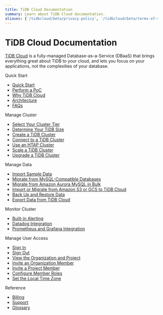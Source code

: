 ```yaml
---
title: TiDB Cloud Documentation
summary: Learn about TiDB Cloud documentation.
aliases: ['/tidbcloud/beta/privacy-policy', '/tidbcloud/beta/terms-of-service', '/tidbcloud/beta/service-level-agreement']
---
```


<!-- markdownlint-disable MD046 -->

# TiDB Cloud Documentation

[TiDB Cloud](https://pingcap.com/products/tidbcloud) is a fully-managed Database-as-a-Service (DBaaS) that brings everything great about TiDB to your cloud, and lets you focus on your applications, not the complexities of your database.

<NavColumns>
<NavColumn>
<ColumnTitle>Quick Start</ColumnTitle>

- [Quick Start](tidb-cloud-quickstart.md)
- [Perform a PoC](tidb-cloud-poc.md)
- [Why TiDB Cloud](tidb-cloud-intro.md)
- [Architecture](tidb-cloud-intro.md#architecture)
- [FAQs](tidb-cloud-faq.md)

</NavColumn>

<NavColumn>
<ColumnTitle>Manage Cluster</ColumnTitle>

- [Select Your Cluster Tier](select-cluster-tier.md)
- [Determine Your TiDB Size](size-your-cluster.md)
- [Create a TiDB Cluster](create-tidb-cluster.md)
- [Connect to a TiDB Cluster](connect-to-tidb-cluster.md)
- [Use an HTAP Cluster](use-htap-cluster.md)
- [Scale a TiDB Cluster](scale-tidb-cluster.md)
- [Upgrade a TiDB Cluster](upgrade-tidb-cluster.md)

</NavColumn>

<NavColumn>
<ColumnTitle>Manage Data</ColumnTitle>

- [Import Sample Data](import-sample-data.md)
- [Migrate from MySQL-Compatible Databases](migrate-data-into-tidb.md)
- [Migrate from Amazon Aurora MySQL in Bulk](migrate-from-aurora-bulk-import.md)
- [Import or Migrate from Amazon S3 or GCS to TiDB Cloud](migrate-from-amazon-s3-or-gcs.md)
- [Back Up and Restore Data](backup-and-restore.md)
- [Export Data from TiDB Cloud](export-data-from-tidb-cloud.md)

</NavColumn>

<NavColumn>
<ColumnTitle>Monitor Cluster</ColumnTitle>

- [Built-in Alerting](monitor-built-in-alerting.md)
- [Datadog Integration](monitor-datadog-integration.md)
- [Prometheus and Grafana Integration](monitor-prometheus-and-grafana-integration.md)

</NavColumn>

<NavColumn>
<ColumnTitle>Manage User Access</ColumnTitle>

- [Sign In](manage-user-access.md#sign-in)
- [Sign Out](manage-user-access.md#sign-out)
- [View the Organization and Project](manage-user-access.md#view-the-organization-and-project)
- [Invite an Organization Member](manage-user-access.md#invite-an-organization-member)
- [Invite a Project Member](manage-user-access.md#invite-a-project-member)
- [Configure Member Roles](manage-user-access.md#configure-member-roles)
- [Set the Local Time Zone](manage-user-access.md#set-the-local-time-zone)

</NavColumn>

<NavColumn>
<ColumnTitle>Reference</ColumnTitle>

- [Billing](tidb-cloud-billing.md)
- [Support](tidb-cloud-support.md)
- [Glossary](glossary.md)

</NavColumn>

</NavColumns>

